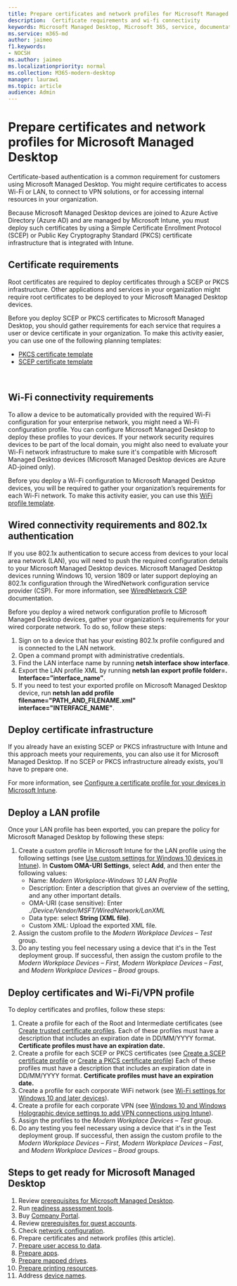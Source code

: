 ```yaml
---
title: Prepare certificates and network profiles for Microsoft Managed Desktop 
description:  Certificate requirements and wi-fi connectivity
keywords: Microsoft Managed Desktop, Microsoft 365, service, documentation
ms.service: m365-md
author: jaimeo
f1.keywords:
- NOCSH
ms.author: jaimeo
ms.localizationpriority: normal
ms.collection: M365-modern-desktop
manager: laurawi
ms.topic: article
audience: Admin
---
```


# Prepare certificates and network profiles for Microsoft Managed Desktop  
 
Certificate-based authentication is a common requirement for customers using Microsoft Managed Desktop. You might require certificates to access Wi-Fi or LAN, to connect to VPN solutions, or for accessing internal resources in your organization.   
 
Because Microsoft Managed Desktop devices are joined to Azure Active Directory (Azure AD) and are managed by Microsoft Intune, you must deploy such certificates by using a Simple Certificate Enrollment Protocol (SCEP) or Public Key Cryptography Standard (PKCS) certificate infrastructure that is integrated with Intune.    
 
## Certificate requirements 
 
Root certificates are required to deploy certificates through a SCEP or PKCS infrastructure. Other applications and services in your organization might require root certificates to be deployed to your Microsoft Managed Desktop devices.    
 
Before you deploy SCEP or PKCS certificates to Microsoft Managed Desktop, you should gather requirements for each service that requires a user or device certificate in your organization. To make this activity easier, you can use one of the following planning templates:  
 
- [PKCS certificate template](https://github.com/MicrosoftDocs/microsoft-365-docs/raw/public/microsoft-365/managed-desktop/get-ready/downloads/PKCS-certificate-template.xlsx) 
- [SCEP certificate template](https://github.com/MicrosoftDocs/microsoft-365-docs/raw/public/microsoft-365/managed-desktop/get-ready/downloads/SCEP-certificate-template.xlsx)

  
## Wi-Fi connectivity requirements

To allow a device to be automatically provided with the required Wi-Fi configuration for your enterprise network, you might need a Wi-Fi configuration profile. You can configure Microsoft Managed Desktop to deploy these profiles to your devices. If your network security requires devices to be part of the local domain, you might also need to evaluate your Wi-Fi network infrastructure to make sure it's compatible with Microsoft Managed Desktop devices (Microsoft Managed Desktop devices are Azure AD-joined only). 
 
Before you deploy a Wi-Fi configuration to Microsoft Managed Desktop devices, you will be required to gather your organization’s requirements for each Wi-Fi network. To make this activity easier, you can use this [WiFi profile template](https://github.com/MicrosoftDocs/microsoft-365-docs/raw/public/microsoft-365/managed-desktop/get-ready/downloads/WiFi-profile-template.xlsx).
 
 
## Wired connectivity requirements and 802.1x authentication 
 
If you use 802.1x authentication to secure access from devices to your local area network (LAN), you will need to push the required configuration details to your Microsoft Managed Desktop devices. Microsoft Managed Desktop devices running Windows 10, version 1809 or later support deploying an 802.1x configuration through the WiredNetwork configuration service provider (CSP). For more information, see [WiredNetwork CSP](/windows/client-management/mdm/wirednetwork-csp) documentation. 
 
Before you deploy a wired network configuration profile to Microsoft Managed Desktop devices, gather your organization’s requirements for your wired corporate network. To do so, follow these steps: 
 
 
1. Sign on to a device that has your existing 802.1x profile configured and is connected to the LAN network.  
2. Open a command prompt with administrative credentials. 
3. Find the LAN interface name by running **netsh interface show interface**. 
4. Export the LAN profile XML by running **netsh lan export profile folder=.  Interface=”interface_name”**. 
5. If you need to test your exported profile on Microsoft Managed Desktop device, run **netsh lan add profile filename="PATH_AND_FILENAME.xml" interface="INTERFACE_NAME"**. 
 
 
## Deploy certificate infrastructure  
 
If you already have an existing SCEP or PKCS infrastructure with Intune and this approach meets your requirements, you can also use it for Microsoft Managed Desktop. If no SCEP or PKCS infrastructure already exists, you'll have to prepare one.  
 
For more information, see [Configure a certificate profile for your devices in Microsoft Intune](/intune/certificates-configure). 
 
 
 
## Deploy a LAN profile 
 
Once your LAN profile has been exported, you can prepare the policy for Microsoft Managed Desktop by following these steps:   
 
1. Create a custom profile in Microsoft Intune for the LAN profile using the following settings (see [Use custom settings for Windows 10 devices in Intune](/intune/custom-settings-windows-10)). In **Custom OMA-URI Settings**, select **Add**, and then enter the following values: 
    - Name: *Modern Workplace-Windows 10 LAN Profile* 
    - Description: Enter a description that gives an overview of the setting, and any other important details. 
    - OMA-URI (case sensitive): Enter *./Device/Vendor/MSFT/WiredNetwork/LanXML*
    - Data type: select **String (XML file)**. 
    - Custom XML: Upload the exported XML file.
2. Assign the custom profile to the *Modern Workplace Devices – Test* group.
3. Do any testing you feel necessary using a device that it's in the Test deployment group. If successful, then assign the custom profile to the *Modern Workplace Devices – First*, *Modern Workplace Devices – Fast*, and *Modern Workplace Devices – Broad* groups.
 
## Deploy certificates and Wi-Fi/VPN profile 
 
 
To deploy certificates and profiles, follow these steps:

1. Create a profile for each of the Root and Intermediate certificates (see [Create trusted certificate profiles](/intune/protect/certificates-configure#step-3-create-trusted-certificate-profiles). Each of these profiles must have a description that includes an expiration date in DD/MM/YYYY format. **Certificate profiles must have an expiration date.**
2. Create a profile for each SCEP or PKCS certificates (see [Create a SCEP certificate profile](/intune/protect/certificates-scep-configure#create-a-scep-certificate-profile) or [Create a PKCS certificate profile](/intune/protect/certficates-pfx-configure#create-a-pkcs-certificate-profile)) Each of these profiles must have a description that includes an expiration date in DD/MM/YYYY format. **Certificate profiles must have an expiration date.**
3. Create a profile for each corporate WiFi network (see [Wi-Fi settings for Windows 10 and later devices](/intune/wi-fi-settings-windows)).
4. Create a profile for each corporate VPN (see [Windows 10 and Windows Holographic device settings to add VPN connections using Intune](/intune/vpn-settings-windows-10)).
5. Assign the profiles to the *Modern Workplace Devices – Test* group.
6. Do any testing you feel necessary using a device that it's in the Test deployment group. If successful, then assign the custom profile to the *Modern Workplace Devices – First*, *Modern Workplace Devices – Fast*, and *Modern Workplace Devices – Broad* groups.

 
## Steps to get ready for Microsoft Managed Desktop

1. Review [prerequisites for Microsoft Managed Desktop](prerequisites.md).
2. Run [readiness assessment tools](readiness-assessment-tool.md).
1. Buy [Company Portal](../get-started/company-portal.md).
1. Review [prerequisites for guest accounts](guest-accounts.md).
1. Check [network configuration](network.md).
1. Prepare certificates and network profiles (this article).
1. [Prepare user access to data](authentication.md).
1. [Prepare apps](apps.md).
1. [Prepare mapped drives](mapped-drives.md).
1. [Prepare printing resources](printing.md).
1. Address [device names](address-device-names.md).
